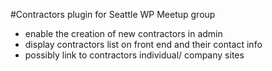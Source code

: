 #Contractors plugin for Seattle WP Meetup group
- enable the creation of new contractors in admin
- display contractors list on front end and their contact info
- possibly link to contractors individual/ company sites
